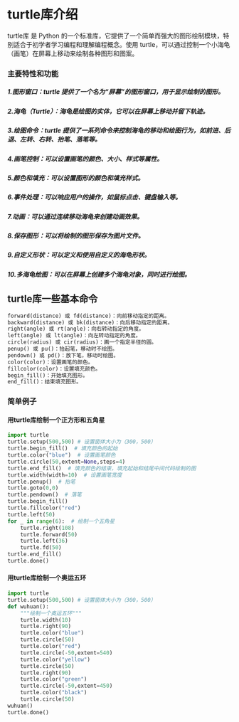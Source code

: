 # turtle库介绍
turtle库 是 Python 的一个标准库，它提供了一个简单而强大的图形绘制模块，特别适合于初学者学习编程和理解编程概念。使用 turtle，可以通过控制一个小海龟（画笔）在屏幕上移动来绘制各种图形和图案。

### 主要特性和功能
##### 1.图形窗口：turtle 提供了一个名为“屏幕”的图形窗口，用于显示绘制的图形。
##### 2.海龟（Turtle）：海龟是绘图的实体，它可以在屏幕上移动并留下轨迹。
##### 3.绘图命令：turtle 提供了一系列命令来控制海龟的移动和绘图行为，如前进、后退、左转、右转、抬笔、落笔等。
##### 4.画笔控制：可以设置画笔的颜色、大小、样式等属性。
##### 5.颜色和填充：可以设置图形的颜色和填充样式。
##### 6.事件处理：可以响应用户的操作，如鼠标点击、键盘输入等。
##### 7.动画：可以通过连续移动海龟来创建动画效果。
##### 8.保存图形：可以将绘制的图形保存为图片文件。
##### 9.自定义形状：可以定义和使用自定义的海龟形状。
##### 10.多海龟绘图：可以在屏幕上创建多个海龟对象，同时进行绘图。

## turtle库一些基本命令
```python
forward(distance) 或 fd(distance)：向前移动指定的距离。
backward(distance) 或 bk(distance)：向后移动指定的距离。
right(angle) 或 rt(angle)：向右转动指定的角度。
left(angle) 或 lt(angle)：向左转动指定的角度。
circle(radius) 或 cir(radius)：画一个指定半径的圆。
penup() 或 pu()：抬起笔，移动时不绘图。
pendown() 或 pd()：放下笔，移动时绘图。
color(color)：设置画笔的颜色。
fillcolor(color)：设置填充颜色。
begin_fill()：开始填充图形。
end_fill()：结束填充图形。
```
### 简单例子
#### 用turtle库绘制一个正方形和五角星
```python
import turtle
turtle.setup(500,500) # 设置窗体大小为（300，500）
turtle.begin_fill()  # 填充颜色的起始
turtle.color("blue")  # 设置画笔颜色
turtle.circle(50,extent=None,steps=4)
turtle.end_fill()  # 填充颜色的结束，填充起始和结尾中间代码绘制的图
turtle.width(width=10)  # 设置画笔宽度
turtle.penup()  # 抬笔
turtle.goto(0,0)
turtle.pendown()  # 落笔
turtle.begin_fill()
turtle.fillcolor("red")
turtle.left(50)
for _ in range(6):  # 绘制一个五角星
    turtle.right(108)
    turtle.forward(50)
    turtle.left(36)
    turtle.fd(50)
turtle.end_fill()
turtle.done()
```

#### 用turtle库绘制一个奥运五环
```python
import turtle
turtle.setup(500,500) # 设置窗体大小为（300，500）
def wuhuan():
    """绘制一个奥运五环"""
    turtle.width(10)
    turtle.right(90)
    turtle.color("blue")
    turtle.circle(50)
    turtle.color("red")
    turtle.circle(-50,extent=540)
    turtle.color("yellow")
    turtle.circle(50)
    turtle.right(90)
    turtle.color("green")
    turtle.circle(-50,extent=450)
    turtle.color("black")
    turtle.circle(50)
wuhuan()
turtle.done()
```
